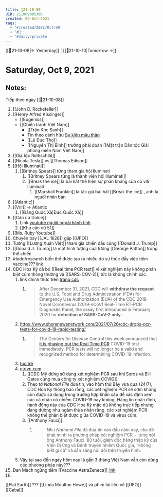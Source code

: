 ```yaml
---
title: 📝21-10-09
UID: 211009095300
created: 09-Oct-2021
tags:
  - '#created/2021/Oct/09'
  - '#📅'
  - '#daily/private'
---
```

[[📝21-10-08|<- Yesterday]] | [[📝21-10-10|Tomorrow ->]]
# Saturday, Oct 9, 2021

## Notes:
Tiếp theo ngày [[📝21-10-08]]
1. [[John D. Rockefeller]]
2. [[Henry Alfred Kissinger]]
	- [[Eugenics]]
	- [[Chiến tranh Việt Nam]]
		- [[Trận Khe Sanh]]
		- Tin theo cánh hữu [Sự kiện mậu thân](https://blogchiasekienthuc.com/series/mau-than-1968)
		- [[Lê Đức Thọ]]
		- [[Nguyễn Thị Bình]] trưởng phái đoàn [[Mặt trận Dân tộc Giải phóng miền Nam Việt Nam]]
3. [[Gia tộc Rothschild]]
4. [[Nicola Tesla]] vs [[Thomas Edison]]
5.  [[Hội Illuminati]] 
	1.  [[Britney Spears]] từng tham gia hội Iluminati
		1.  [[Britney Spears từng là thành viên hội Illuminati]]
		2.  [[Break the ice]] là bài hát thể hiện sự phản kháng của cô với Iluminati
			1.  [[Marshall Franklin]] là tác giả bài hát [[Break the ice]] , anh là người nhân bản
6.  [[Atlantic]]
7.  [[Vril]] -> Atlantic
	1.  [[Đảng Quốc Xã|Đức Quốc Xã]]
8.  [[Căn cứ Dulce]]
	1.  Link [youtube người ngoài hành tinh](https://www.youtube.com/watch?v=lT98Cs40Twc)
	2.  [[Khu căn cứ 51]]	
9. [[Ms. Ruby Youtube]]
10. Chuyến bay [[JAL 1628]] gặp [[UFO]]
11. Tướng [[Lương Xuân Việt]] tham gia chiến đấu cùng [[Donald J. Trump]]
12. [[Donald J. Trump]] là một hình tượng của tướng [[George Patton]] trong thế chiến
13. #todo/research biến thể được tạo ra nhiều do sự thúc đẩy việc tiêm vaccine??? [link](https://www.ntdvn.com/the-gioi/nha-khoa-hoc-doat-giai-nobel-viec-tiem-vaccine-hang-loat-la-mot-sai-lam-khong-the-chap-nhan-218626.html)
14. CDC Hoa Kỳ đã bỏ [[Real time PCR test]] vì xét nghiệm này không phân biệt cúm thông thường và [[SARS-COV-2]], tức là không chính xác. 
	1. link chính thức trên [trang cdc](https://www.cdc.gov/csels/dls/locs/2021/07-21-2021-lab-alert-Changes_CDC_RT-PCR_SARS-CoV-2_Testing_1.html)
		1. >After December 31, 2021, CDC will **withdraw the request** to the U.S. Food and Drug Administration (FDA) for Emergency Use Authorization (EUA) of the CDC 2019-Novel Coronavirus (2019-nCoV) Real-Time RT-PCR Diagnostic Panel, the assay first introduced in February 2020 for **detection of SARS-CoV-2 only.**
	2. https://www.shorenewsnetwork.com/2021/07/26/cdc-drops-pcr-tests-for-covid-19-rapid-testing/
		1. > The Centers for Disease Control this week announced that [it is phasing out the Real Time PCR](https://www.cdc.gov/csels/dls/locs/2021/07-21-2021-lab-alert-Changes_CDC_RT-PCR_SARS-CoV-2_Testing_1.html) COVID-19 test immediately. PCR tests will no longer be a valid and recognized method for determining COVID-19 infection.
	3. [tuoitre](https://tuoitre.vn/vi-sao-cdc-my-ngung-xet-nghiem-pcr-vao-cuoi-nam-2021-20210725143723048.htm?fbclid=IwAR09OD04hDI9nARnfqb4YXEEPL7T_OILbWw2NqDy6kgbKbcc1sXk2YjNepk&zarsrc=30&utm_source=zalo&utm_medium=zalo&utm_campaign=zalo)
	4. [ntdvn.com](https://www.ntdvn.com/the-gioi/cdc-my-dung-su-dung-pcr-sau-khi-soros-va-bill-gates-mua-mot-cong-ty-xet-nghiem-covid-222461.html)
		1. [[CDC Mỹ dừng sử dụng xét nghiệm PCR sau khi Soros và Bill Gates cùng mua công ty xét nghiệm COVID]]
		2. Theo tờ _National File_ đưa tin, vào hôm thứ Bảy vừa qua (24/7), CDC Hoa Kỳ thông báo rằng, các xét nghiệm PCR sẽ sớm không còn được sử dụng trong trường hợp khẩn cấp để xác định xem các cá nhân có nhiễm COVID-19 hay không. Hãng tin nhận định, hành động này của CDC Hoa Kỳ mặc dù không trực tiếp nhưng đang dường như ngầm thừa nhận rằng, các xét nghiệm PCR không thể phân biệt được giữa COVID-19 và virus cúm.
		3. [[Anthony Fauci]]
			1. >Như _National File_ đã đưa tin vào đầu năm nay, cha đẻ phát minh ra phương pháp xét nghiệm PCR –  từng nói ông Anthony Fauci, 80 tuổi, giám đốc hàng thập kỷ của Viện Dị ứng và Bệnh truyền nhiễm Quốc gia, “không biết gì cả” và sẵn sàng nói dối trên truyền hình.
	5. Vậy tại sao đến ngày hôm nay là gần 3 tháng Việt Nam vẫn còn dùng các phương pháp này???
15. Đan Mạch ngừng tiêm [[Vaccine AstraZeneca]] [link](https://baotintuc.vn/the-gioi/dan-mach-ngung-su-dung-vinh-vien-vaccine-astrazeneca-20210415063604506.htm)
16.  
[[Flat Earth]] ???
[[Linda Moulton Howe]] và phim tài liệu về [[UFO]]
[[Cabal]]

